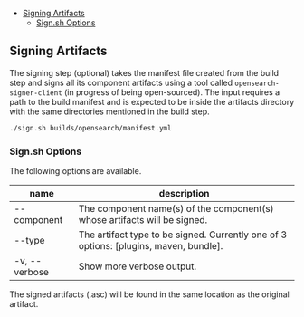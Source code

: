 - [Signing Artifacts](#signing-artifacts)
  - [Sign.sh Options](#signsh-options)

## Signing Artifacts

The signing step (optional) takes the manifest file created from the build step and signs all its component artifacts using a tool called `opensearch-signer-client` (in progress of being open-sourced). The input requires a path to the build manifest and is expected to be inside the artifacts directory with the same directories mentioned in the build step. 

```bash
./sign.sh builds/opensearch/manifest.yml
```

### Sign.sh Options

The following options are available. 

| name          | description                                                                           |
|---------------|---------------------------------------------------------------------------------------|
| --component   | The component name(s) of the component(s) whose artifacts will be signed.             |
| --type        | The artifact type to be signed. Currently one of 3 options: [plugins, maven, bundle]. |
| -v, --verbose | Show more verbose output.                                                             |

The signed artifacts (<artifact>.asc) will be found in the same location as the original artifact. 
